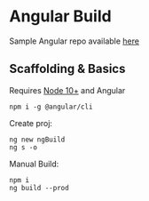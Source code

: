 # Angular Build

Sample Angular repo available [here](https://github.com/ARambazamba/SimpleAngular)

## Scaffolding & Basics

Requires [Node 10+](https://nodejs.org/en/download/releases/) and Angular

```
npm i -g @angular/cli
```

Create proj:

```
ng new ngBuild
ng s -o
```

Manual Build:

```
npm i
ng build --prod
```
